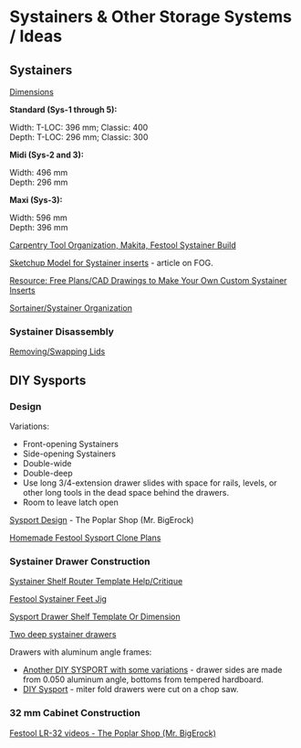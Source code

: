 # Systainers & Other Storage Systems / Ideas

## Systainers

[Dimensions](https://www.tanos.de/007/En/HOME/PRODUCT_AREAS/systainer/Dimensions.html)

**Standard (Sys-1 through 5):**

Width: T-LOC: 396 mm; Classic: 400  
Depth: T-LOC: 296 mm; Classic: 300

**Midi (Sys-2 and 3):**

Width: 496 mm  
Depth: 296 mm

**Maxi (Sys-3):**

Width: 596 mm  
Depth: 396 mm

[Carpentry Tool Organization, Makita, Festool Systainer Build](https://www.youtube.com/watch?v=LHMyhuZo2a0)

[Sketchup Model for Systainer inserts](https://3dwarehouse.sketchup.com/model/edf07d0204c1820b7adda53967d00c3f/Systainer-Inserts) - article on FOG.

[Resource: Free Plans/CAD Drawings to Make Your Own Custom Systainer Inserts](https://www.core77.com/posts/68718/Resource-Free-PlansCAD-Drawings-to-Make-Your-Own-Custom-Systainer-Inserts)

[Sortainer/Systainer Organization](http://festoolownersgroup.com/festool-and-tanos-systainers/sortainersystainer-organization/)

### Systainer Disassembly

[Removing/Swapping Lids](http://festoolownersgroup.com/festool-and-tanos-systainers/changing-lid-on-a-t-loc-systainer/)

## DIY Sysports

### Design

Variations:
* Front-opening Systainers
* Side-opening Systainers
* Double-wide
* Double-deep
* Use long 3/4-extension drawer slides with space for rails, levels, or other long tools in the dead space behind the drawers.
* Room to leave latch open

[Sysport Design](https://www.youtube.com/watch?v=ijrgA5M2Xls) - The Poplar Shop (Mr. BigErock)

[Homemade Festool Sysport Clone Plans](https://sawmillcreek.org/showthread.php?77839-Homemade-Festool-Sysport-Clone-Plans)

### Systainer Drawer Construction

[Systainer Shelf Router Template Help/Critique](http://festoolownersgroup.com/festool-jigs-tool-enhancements/systainer-shelf-router-template-helpcritique/)

[Festool Systainer Feet Jig](http://festoolownersgroup.com/festool-jigs-tool-enhancements/festool-systainer-feet-jig/)

[Sysport Drawer Shelf Template Or Dimension](http://festoolownersgroup.com/festool-how-to/sysport-drawer-shelf-template-or-dimension/)

[Two deep systainer drawers](http://festoolownersgroup.com/workshops-and-mobile-vehicle-based-shops/two-deep-systainer-drawers)

Drawers with aluminum angle frames:
* [Another DIY SYSPORT with some variations](http://festoolownersgroup.com/festool-and-tanos-systainers/another-diy-sysport-with-some-variations/msg379563) - drawer sides are made from 0.050 aluminum angle, bottoms from tempered hardboard.
* [DIY Sysport](http://festoolownersgroup.com/festool-and-tanos-systainers/diy-sysport/msg370423) - miter fold drawers were cut on a chop saw.

### 32 mm Cabinet Construction

[Festool LR-32 videos - The Poplar Shop (Mr. BigErock)](https://www.youtube.com/playlist?list=PLWQ1DAMaquDjTtCUIELBfVrNtocbQPXsy)
